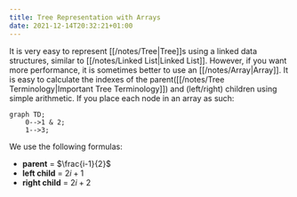 ```yaml
---
title: Tree Representation with Arrays
date: 2021-12-14T20:32:21+01:00
---
```

It is very easy to represent [[/notes/Tree|Tree]]s using a linked data structures, similar to [[/notes/Linked List|Linked List]]. However, if you want more performance, it is sometimes better to use an [[/notes/Array|Array]]. It is easy to calculate the indexes of the parent([[/notes/Tree Terminology|Important Tree Terminology]]) and (left/right) children using simple arithmetic. If you place each node in an array as such:

```mermaid
graph TD;
	0-->1 & 2;
	1-->3;
```

We use the following formulas:
* **parent** = $\frac{i-1}{2}$
* **left child** = $2i + 1$
* **right child** = $2i + 2$